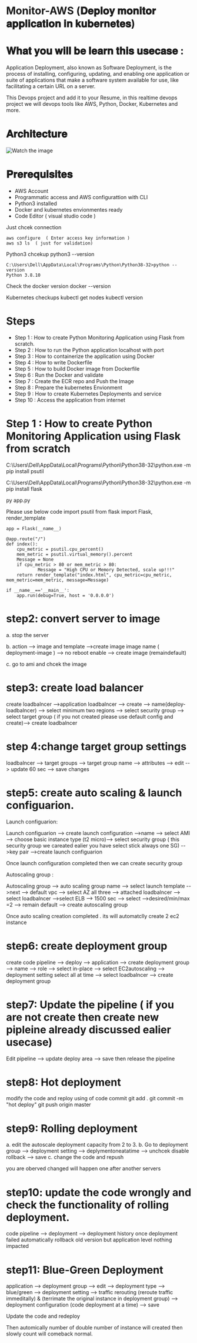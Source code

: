 #   Monitor-AWS (𝐃𝐞𝐩𝐥𝐨𝐲 𝐦𝐨𝐧𝐢𝐭𝐨𝐫 𝐚𝐩𝐩𝐥𝐢𝐜𝐚𝐭𝐢𝐨𝐧 𝐢𝐧 𝐤𝐮𝐛𝐞𝐫𝐧𝐞𝐭𝐞𝐬)
 
 
 
# 𝐖𝐡𝐚𝐭 𝐲𝐨𝐮 𝐰𝐢𝐥𝐥 𝐛𝐞 𝐥𝐞𝐚𝐫𝐧 𝐭𝐡𝐢𝐬 𝐮𝐬𝐞𝐜𝐚𝐬𝐞 :

Application Deployment, also known as Software Deployment, is the process of installing, configuring, updating, and enabling one application or suite of applications that make a software system available for use, like facilitating a certain URL on a server.

This Devops project and add it to your Resume, in this realtime devops project we will devops tools like AWS, Python, Docker, Kubernetes and more.

# 𝐀𝐫𝐜𝐡𝐢𝐭𝐞𝐜𝐭𝐮𝐫𝐞
![Watch the image](/aws/Usecase8/Deployment.png)

# 𝐏𝐫𝐞𝐫𝐞𝐪𝐮𝐢𝐬𝐢𝐭𝐞𝐬
  - AWS Account
  - Programmatic access and AWS configurattion with CLI
  - Python3 installed 
  - Docker and kubernetes envionmentes ready
  - Code Editor ( visual studio code ) 

Just chcek connection 

    aws configure  ( Enter access key information )
    aws s3 ls  ( just for validation)
    
Python3 chcekup
    python3 --version
    
    C:\Users\Dell\AppData\Local\Programs\Python\Python38-32>python --version
    Python 3.8.10
 
 Check the docker version
    docker --version
    
 Kubernetes checkups
    kubectl get nodes
    kubectl version
 
# Steps

- Step 1 :  How to create Python Monitoring Application using Flask from scratch.
- Step 2 : How to run the Python application localhost with port
- Step 3 : How to containerize the application using Docker
- Step 4 : How to write Dockerfile
- Step 5 : How to build Docker image from Dockerfile
- Step 6 : Run the Docker and validate
- Step 7 : Create the ECR repo and Push the Image
- Step 8 : Prepare the kubernetes Envionment
- Step 9 : How  to create Kubernetes Deployments and service 
- Step 10 : Access the application from internet


# Step 1 :  How to create Python Monitoring Application using Flask from scratch

C:\Users\Dell\AppData\Local\Programs\Python\Python38-32\python.exe -m pip install psutil 

C:\Users\Dell\AppData\Local\Programs\Python\Python38-32\python.exe -m pip install flask

 py app.py

Please use below code
	import psutil
	from flask import Flask, render_template

	app = Flask(__name__)

	@app.route("/")
	def index():
 		cpu_metric = psutil.cpu_percent()
   		mem_metric = psutil.virtual_memory().percent
		Message = None
		if cpu_metric > 80 or mem_metric > 80:
       	 		Message = "High CPU or Memory Detected, scale up!!!"
   		return render_template("index.html", cpu_metric=cpu_metric, mem_metric=mem_metric, message=Message)

	if __name__=='__main__':
   		app.run(debug=True, host = '0.0.0.0')    	

      
      
  
 

#  step2: convert server to image

  a. stop the server
  
  b. action --> image and template -->create image 
	 image name ( deployment-image ) --> no reboot enable --> create image (remaindefault)
	
  c. go to ami and chcek the image 

# step3: create load balancer

create loadbalncer -->application loadbalncer --> create --> name(deploy-loadbalncer) --> select minimum two regions --> select security group --> select target group ( if you not created please use default config and create)--> create loadbalncer

      
# step 4:change target group settings

loadbalncer --> target groups --> target group name --> attributes --> edit -->
	update 60 sec --> save changes

# step5: create auto scaling &  launch configuarion.

Launch configuarion:
	
Launch configuarion --> create launch configuration -->name --> select AMI --> choose basic instance type (t2 micro)--> select security group ( this security group we careated ealier you have select stick always one SG) 
		-->key pair -->create launch configuarion
		
Once launch configuration completed then we can create security group
	
Autoscaling group :
		
  Autoscaling group --> auto scaling group name --> select launch template -->next --> default vpc --> select AZ all three --> attached loadbalncer --> select loadbalncer -->select ELB --> 1500 sec --> select -->desired/min/max =2 --> remain default --> create autoscaling group 
		
Once auto scaling creation completed . its will automatclly create 2 ec2 instance

# step6: create deployment group

create code pipeline --> deploy --> application --> create deployment group -->  name --> role --> select in-place --> select EC2autoscaling -->  deployment setting select all at time --> select loadbalncer --> create deployment group

# step7: Update the pipeline ( if you are not create then create new pipleine already discussed ealier usecase)
  
  Edit pipeline --> update deploy area --> save
	then release the pipeline 
 # step8: Hot deployment
  
  modify the code and reploy using of code commit 
	git add .
	git commit -m "hot deploy"
	git push origin master
# step9: Rolling deployment
  
  a. edit the autoscale deployment capacity from 2 to 3.
	b. Go to deployment group --> deployment setting --> deplymentoneatatime -->  unchcek disable rollback --> save 
	c. change the code and repush 
	
you are oberved changed will happen one after another servers
# step10: update the code wrongly and check the functionality of rolling deployment.
  
  code pipeline --> deployment --> deployment history 
	once deployment failed automatically rollback old version but application level nothing impacted
  
# step11: Blue-Green Deployment 
  
  application --> deployment group --> edit --> deployment type --> blue/green --> deployment setting --> traffic rerouting (reroute traffic immeditally) & (terrimate the original instance in deployment group) --> deployment configuration (code deployment at a time) --> save

Update the code and redeploy 
	
Then automically number of double number of instance will created then slowly count will comeback normal.

